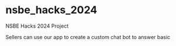 # nsbe_hacks_2024

NSBE Hacks 2024 Project

Sellers can use our app to create a custom chat bot to answer basic
